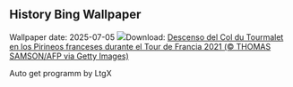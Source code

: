## History Bing Wallpaper
Wallpaper date: 2025-07-05
![](https://www.bing.com/th?id=OHR.TourCyclists_ES-ES2642482383_UHD.jpg&w=1000)Download: [Descenso del Col du Tourmalet en los Pirineos franceses durante el Tour de Francia 2021 (© THOMAS SAMSON/AFP via Getty Images)](https://www.bing.com/th?id=OHR.TourCyclists_ES-ES2642482383_UHD.jpg)

Auto get programm by LtgX
